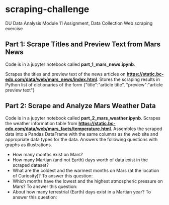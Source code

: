 # scraping-challenge
DU Data Analysis Module 11 Assignment, Data Collection
Web scraping exercise

## Part 1: Scrape Titles and Preview Text from Mars News
Code is in a jupyter notebook called **part_1_mars_news.ipynb**.

Scrapes the titles and preview text of the news articles on **https://static.bc-edx.com/data/web/mars_news/index.html**. Stores the scraping results in Python list of dictionaries of the form
{"title":"article title",
"preview":"article preview text"}

## Part 2: Scrape and Analyze Mars Weather Data
Code is in a jupyter notebook called **part_2_mars_weather.ipynb**.
Scrapes the weather information table from  **https://static.bc-edx.com/data/web/mars_facts/temperature.html**.
Assembles the scraped data into a Pandas DataFrame with the same columns as the web site and appropriate data types for the data.
Answers the following questions with graphs as illustrations.
* How many months exist on Mars?
* How many Martian (and not Earth) days worth of data exist in the scraped dataset?
* What are the coldest and the warmest months on Mars (at the location of Curiosity)? To answer this question:
* Which months have the lowest and the highest atmospheric pressure on Mars? To answer this question:
* About how many terrestrial (Earth) days exist in a Martian year? To answer this question:

